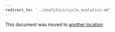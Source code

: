 ```yaml
---
redirect_to: '../analytics/cycle_analytics.md'
---
```


This document was moved to [another location](../analytics/cycle_analytics.md)
